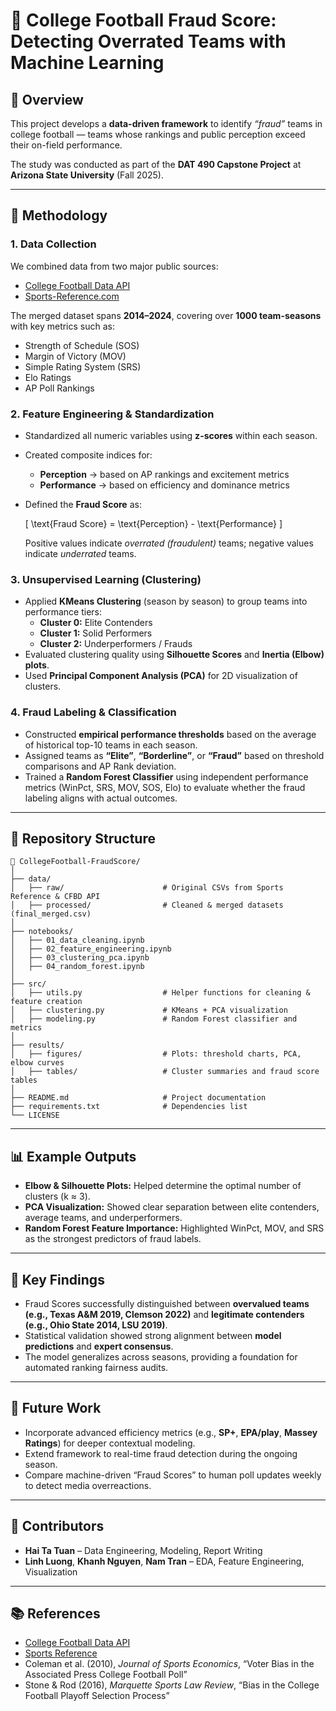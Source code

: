 # 🏈 College Football Fraud Score: Detecting Overrated Teams with Machine Learning

## 📘 Overview
This project develops a **data-driven framework** to identify *“fraud”* teams in college football — teams whose rankings and public perception exceed their on-field performance.  

The study was conducted as part of the **DAT 490 Capstone Project** at **Arizona State University** (Fall 2025).

---

## 🧠 Methodology

### 1. **Data Collection**
We combined data from two major public sources:
- [College Football Data API](https://collegefootballdata.com)  
- [Sports-Reference.com](https://sports-reference.com/cfb)

The merged dataset spans **2014–2024**, covering over **1000 team-seasons** with key metrics such as:
- Strength of Schedule (SOS)  
- Margin of Victory (MOV)  
- Simple Rating System (SRS)  
- Elo Ratings  
- AP Poll Rankings  

### 2. **Feature Engineering & Standardization**
- Standardized all numeric variables using **z-scores** within each season.  
- Created composite indices for:
  - **Perception** → based on AP rankings and excitement metrics  
  - **Performance** → based on efficiency and dominance metrics  
- Defined the **Fraud Score** as:  

  \[
  \text{Fraud Score} = \text{Perception} - \text{Performance}
  \]

  Positive values indicate *overrated (fraudulent)* teams; negative values indicate *underrated* teams.

### 3. **Unsupervised Learning (Clustering)**
- Applied **KMeans Clustering** (season by season) to group teams into performance tiers:
  - **Cluster 0:** Elite Contenders  
  - **Cluster 1:** Solid Performers  
  - **Cluster 2:** Underperformers / Frauds  
- Evaluated clustering quality using **Silhouette Scores** and **Inertia (Elbow) plots**.  
- Used **Principal Component Analysis (PCA)** for 2D visualization of clusters.

### 4. **Fraud Labeling & Classification**
- Constructed **empirical performance thresholds** based on the average of historical top-10 teams in each season.  
- Assigned teams as **“Elite”**, **“Borderline”**, or **“Fraud”** based on threshold comparisons and AP Rank deviation.  
- Trained a **Random Forest Classifier** using independent performance metrics (WinPct, SRS, MOV, SOS, Elo) to evaluate whether the fraud labeling aligns with actual outcomes.

---

## 🧩 Repository Structure

```
📁 CollegeFootball-FraudScore/
│
├── data/
│   ├── raw/                      # Original CSVs from Sports Reference & CFBD API
│   ├── processed/                # Cleaned & merged datasets (final_merged.csv)
│
├── notebooks/
│   ├── 01_data_cleaning.ipynb
│   ├── 02_feature_engineering.ipynb
│   ├── 03_clustering_pca.ipynb
│   ├── 04_random_forest.ipynb
│
├── src/
│   ├── utils.py                  # Helper functions for cleaning & feature creation
│   ├── clustering.py             # KMeans + PCA visualization
│   ├── modeling.py               # Random Forest classifier and metrics
│
├── results/
│   ├── figures/                  # Plots: threshold charts, PCA, elbow curves
│   ├── tables/                   # Cluster summaries and fraud score tables
│
├── README.md                     # Project documentation
├── requirements.txt              # Dependencies list
└── LICENSE
```

---

## 📊 Example Outputs

- **Elbow & Silhouette Plots:** Helped determine the optimal number of clusters (k ≈ 3).  
- **PCA Visualization:** Showed clear separation between elite contenders, average teams, and underperformers.  
- **Random Forest Feature Importance:** Highlighted WinPct, MOV, and SRS as the strongest predictors of fraud labels.

---

## 🧾 Key Findings

- Fraud Scores successfully distinguished between **overvalued teams (e.g., Texas A&M 2019, Clemson 2022)** and **legitimate contenders (e.g., Ohio State 2014, LSU 2019)**.  
- Statistical validation showed strong alignment between **model predictions** and **expert consensus**.  
- The model generalizes across seasons, providing a foundation for automated ranking fairness audits.

---

## 🧩 Future Work
- Incorporate advanced efficiency metrics (e.g., **SP+**, **EPA/play**, **Massey Ratings**) for deeper contextual modeling.  
- Extend framework to real-time fraud detection during the ongoing season.  
- Compare machine-driven “Fraud Scores” to human poll updates weekly to detect media overreactions.

---

## 👥 Contributors
- **Hai Ta Tuan** – Data Engineering, Modeling, Report Writing  
- **Linh Luong**, **Khanh Nguyen**, **Nam Tran** – EDA, Feature Engineering, Visualization

---

## 📚 References
- [College Football Data API](https://collegefootballdata.com/about)  
- [Sports Reference](https://www.sports-reference.com/cfb/)  
- Coleman et al. (2010), *Journal of Sports Economics*, “Voter Bias in the Associated Press College Football Poll”  
- Stone & Rod (2016), *Marquette Sports Law Review*, “Bias in the College Football Playoff Selection Process”
